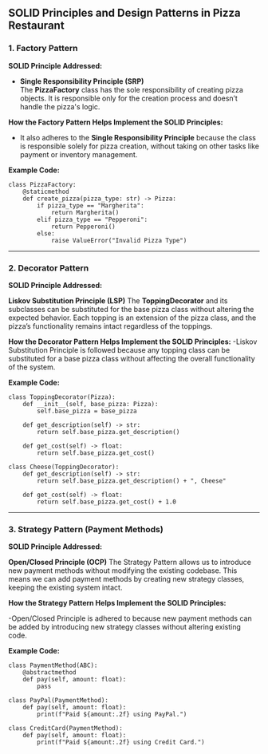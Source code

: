 ## **SOLID Principles and Design Patterns in Pizza Restaurant**

### **1. Factory Pattern**

**SOLID Principle Addressed:**
- **Single Responsibility Principle (SRP)**  
    The **PizzaFactory** class has the sole responsibility of creating pizza objects. It is responsible only for the creation process and doesn’t handle the pizza's logic.

**How the Factory Pattern Helps Implement the SOLID Principles:**
- It also adheres to the **Single Responsibility Principle** because the class is responsible solely for pizza creation, without taking on other tasks like payment or inventory management.

**Example Code:**

    class PizzaFactory:
        @staticmethod
        def create_pizza(pizza_type: str) -> Pizza:
            if pizza_type == "Margherita":
                return Margherita()
            elif pizza_type == "Pepperoni":
                return Pepperoni()
            else:
                raise ValueError("Invalid Pizza Type")

---

### **2. Decorator Pattern**
**SOLID Principle Addressed:**

**Liskov Substitution Principle (LSP)**
The **ToppingDecorator** and its subclasses can be substituted for the base pizza class without altering the expected behavior. Each topping is an extension of the pizza class, and the pizza’s functionality remains intact regardless of the toppings.

**How the Decorator Pattern Helps Implement the SOLID Principles:**
-Liskov Substitution Principle is followed because any topping class can be substituted for a base pizza class without affecting the overall functionality of the system.

**Example Code:**

    class ToppingDecorator(Pizza):
        def __init__(self, base_pizza: Pizza):
            self.base_pizza = base_pizza

        def get_description(self) -> str:
            return self.base_pizza.get_description()

        def get_cost(self) -> float:
            return self.base_pizza.get_cost()

    class Cheese(ToppingDecorator):
        def get_description(self) -> str:
            return self.base_pizza.get_description() + ", Cheese"

        def get_cost(self) -> float:
            return self.base_pizza.get_cost() + 1.0

---

### **3. Strategy Pattern (Payment Methods)**
**SOLID Principle Addressed:**

**Open/Closed Principle (OCP)**
The Strategy Pattern allows us to introduce new payment methods without modifying the existing codebase. This means we can add payment methods by creating new strategy classes, keeping the existing system intact.

**How the Strategy Pattern Helps Implement the SOLID Principles:**

-Open/Closed Principle is adhered to because new payment methods can be added by introducing new strategy classes without altering existing code.

**Example Code:**

    class PaymentMethod(ABC):
        @abstractmethod
        def pay(self, amount: float):
            pass

    class PayPal(PaymentMethod):
        def pay(self, amount: float):
            print(f"Paid ${amount:.2f} using PayPal.")

    class CreditCard(PaymentMethod):
        def pay(self, amount: float):
            print(f"Paid ${amount:.2f} using Credit Card.")
